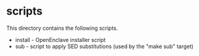 scripts
=======

This directory contains the following scripts.

- install - OpenEnclave installer script
- sub - script to apply SED substitutions (used by the "make sub" target)

